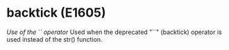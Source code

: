 # backtick (E1605)
*Use of the \`\` operator* Used when the deprecated "\`\`" (backtick)
operator is used instead of the str() function.
